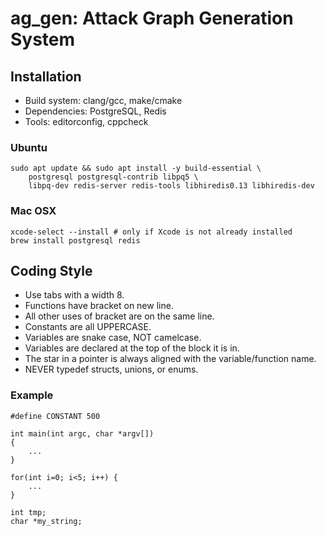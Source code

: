 # ag_gen: Attack Graph Generation System

## Installation

- Build system: clang/gcc, make/cmake
- Dependencies: PostgreSQL, Redis
- Tools: editorconfig, cppcheck

### Ubuntu

    sudo apt update && sudo apt install -y build-essential \
        postgresql postgresql-contrib libpq5 \
        libpq-dev redis-server redis-tools libhiredis0.13 libhiredis-dev

### Mac OSX

    xcode-select --install # only if Xcode is not already installed
    brew install postgresql redis

## Coding Style

- Use tabs with a width 8.
- Functions have bracket on new line.
- All other uses of bracket are on the same line.
- Constants are all UPPERCASE.
- Variables are snake case, NOT camelcase.
- Variables are declared at the top of the block it is in.
- The star in a pointer is always aligned with the variable/function name.
- NEVER typedef structs, unions, or enums.

### Example

    #define CONSTANT 500

    int main(int argc, char *argv[])
    {
        ...
    }

    for(int i=0; i<5; i++) {
        ...
    }

    int tmp;
    char *my_string;

